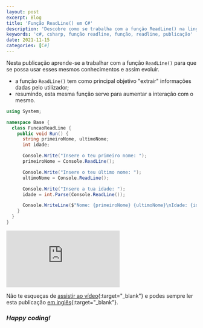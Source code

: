 ```yaml
---
layout: post
excerpt: Blog
title: 'Função ReadLine() em C#'
description: 'Descobre como se trabalha com a função ReadLine() na linguagem de programação C#. Obtém respostas às tuas dúvidas com a teoria e os exemplos apresentados.'
keywords: 'c#, csharp, função readline, função, readline, publicação'
date: 2021-11-15
categories: [C#]
---
```


Nesta publicação aprende-se a trabalhar com a função `ReadLine()` para que se possa usar esses mesmos conhecimentos e assim evoluir.

- a função `ReadLine()` tem como principal objetivo "extrair" informações dadas pelo utilizador;
- resumindo, esta mesma função serve para aumentar a interação com o mesmo.

```csharp
using System;

namespace Base {
  class FuncaoReadLine {
    public void Run() {
      string primeiroNome, ultimoNome;
      int idade;

      Console.Write("Insere o teu primeiro nome: ");
      primeiroNome = Console.ReadLine();

      Console.Write("Insere o teu último nome: ");
      ultimoNome = Console.ReadLine();

      Console.Write("Insere a tua idade: ");
      idade = int.Parse(Console.ReadLine());

      Console.WriteLine($"Nome: {primeiroNome} {ultimoNome}\nIdade: {idade}");
    }
  }
}
```

<div class="video-container">
  <iframe src="https://www.youtube.com/embed/-C6_spcZYAs" frameborder="0" allowfullscreen></iframe>
</div>

Não te esqueças de [assistir ao vídeo](https://youtu.be/-C6_spcZYAs){:target="\_blank"} e podes sempre ler esta publicação [em inglês](https://nelsonsilvadev.com/blog/readline-function-in-csharp/){:target="\_blank"}.

### _Happy coding!_
